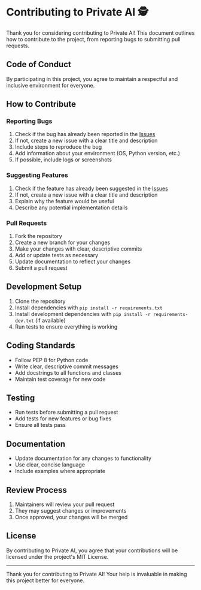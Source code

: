 # Contributing to Private AI 🕵️

Thank you for considering contributing to Private AI! This document outlines how to contribute to the project, from reporting bugs to submitting pull requests.

## Code of Conduct

By participating in this project, you agree to maintain a respectful and inclusive environment for everyone.

## How to Contribute

### Reporting Bugs

1. Check if the bug has already been reported in the [Issues](https://github.com/lancejames221b/PrivateAI/issues)
2. If not, create a new issue with a clear title and description
3. Include steps to reproduce the bug
4. Add information about your environment (OS, Python version, etc.)
5. If possible, include logs or screenshots

### Suggesting Features

1. Check if the feature has already been suggested in the [Issues](https://github.com/lancejames221b/PrivateAI/issues)
2. If not, create a new issue with a clear title and description
3. Explain why the feature would be useful
4. Describe any potential implementation details

### Pull Requests

1. Fork the repository
2. Create a new branch for your changes
3. Make your changes with clear, descriptive commits
4. Add or update tests as necessary
5. Update documentation to reflect your changes
6. Submit a pull request

## Development Setup

1. Clone the repository
2. Install dependencies with `pip install -r requirements.txt`
3. Install development dependencies with `pip install -r requirements-dev.txt` (if available)
4. Run tests to ensure everything is working

## Coding Standards

- Follow PEP 8 for Python code
- Write clear, descriptive commit messages
- Add docstrings to all functions and classes
- Maintain test coverage for new code

## Testing

- Run tests before submitting a pull request
- Add tests for new features or bug fixes
- Ensure all tests pass

## Documentation

- Update documentation for any changes to functionality
- Use clear, concise language
- Include examples where appropriate

## Review Process

1. Maintainers will review your pull request
2. They may suggest changes or improvements
3. Once approved, your changes will be merged

## License

By contributing to Private AI, you agree that your contributions will be licensed under the project's MIT License.

---

Thank you for contributing to Private AI! Your help is invaluable in making this project better for everyone. 